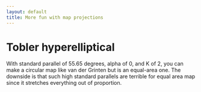 ```yaml
---
layout: default
title: More fun with map projections
---
```

# Tobler hyperelliptical
With standard parallel of 55.65 degrees, alpha of 0, and K of 2, you can make a circular map like van der Grinten but is an equal-area one. The downside is that such high standard parallels are terrible for equal area map since it stretches everything out of proportion.